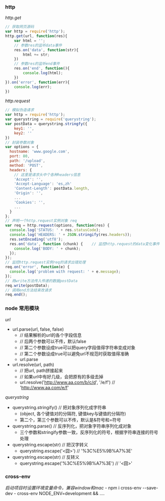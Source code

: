 ### http
*http.get*
```javascript
// 获取网页源码
var http = require('http');
http.get(url, function(res){
    var html = '';
    // 参数res的监听data事件
    res.on('data', function(str){
        html += str;
    })
    // 参数res的监听end事件
    res.on('end', function(){
        console.log(html);
    })
}).on('error', function(err){
    console.log(err);
})
```
*http.request*
```javascript
// 模拟伪造请求
var http = require('http');
var querystring = require('querystring');
var postData = querystring.stringfy({
    key1: '',
    key2: ''
})
// 封装参数对象
var options = {
  hostname: 'www.google.com',
  port: 80,
  path: '/upload',
  method: 'POST',
  headers: {
    // 这里是请求头中个各种headers信息
    'Accept': '',
    'Accept-Language': 'es,zh'
    'Content-Length': postData.length,
    'Origin': '',
    ...
    'Cookies': '',
    ...
  }
};
// 声明一个http.request实例对象 req
var req = http.request(options, function(res) {    
  console.log('STATUS: ' + res.statusCode);
  console.log('HEADERS: ' + JSON.stringify(res.headers));
  res.setEncoding('utf8');
  res.on('data', function (chunk) {    // 监控http.request的data变化事件
    console.log('BODY: ' + chunk);
  });
});
// 监控http.request实例req的请求出错处理
req.on('error', function(e) {
  console.log('problem with request: ' + e.message);
});
// 用write方法传入传递的数据postData
req.write(postData);
// 调用end方法结束改请求
req.end();
```

### node 常用模块
*url*
* url.parse(url, false, false)
    - // 结果解析的url的各个字段信息
    - // 后两个参数可以不传，默认false
    - // 第二个参数设成true可以把query字段值得字符串变成对象
    - // 第二个参数设成true可以避免url不规范时获取值得准确
    - url.parse
* url.resolve(url, path)
    - // 把url, path拼接起来
    - // 如果url中有好几级，会把原有的多级去掉
    - url.resolve('http://www.aa.com/b/c/d', '/e/f') // 'http://www.aa.com/e/f'


*querystring*
* querystring.stringify()   // 把对象序列化成字符串
    - (object, 各个键值对的分隔符, 键值key与键值的分隔符)
    - 第二个，第三个参数可以不传，默认是&符号和=符号
* querystring.parse()   // 反序列化，把对象字符串序列化成对象
    - 三个参数和stringify参数一致，反序列化的符号，根据字符串连接的符号处理
* querystring.escape(str)  // 把汉字转义
    - querystring.escape('<囧>')   // '%3C%E5%9B%A7%3E'
* querystring.escape(str)  // 反转义
    - querystring.escape('%3C%E5%9B%A7%3E')   // '<囧>'


### cross-env
*启动项目时设置环境变量命令，兼容window和mac*
    - npm i cross-env --save-dev 
    - cross-env NODE_ENV=development && ....

